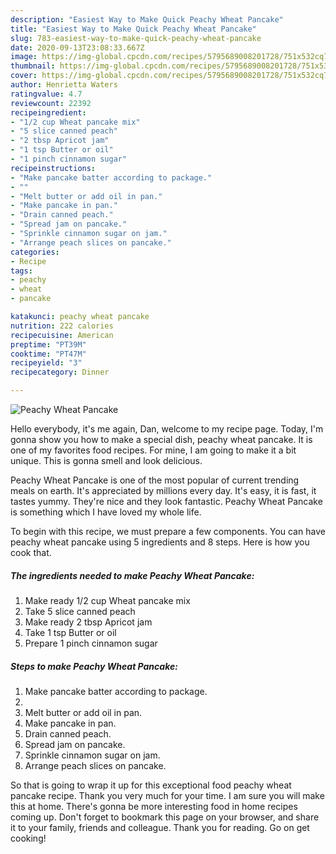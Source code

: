```yaml
---
description: "Easiest Way to Make Quick Peachy Wheat Pancake"
title: "Easiest Way to Make Quick Peachy Wheat Pancake"
slug: 783-easiest-way-to-make-quick-peachy-wheat-pancake
date: 2020-09-13T23:08:33.667Z
image: https://img-global.cpcdn.com/recipes/5795689008201728/751x532cq70/peachy-wheat-pancake-recipe-main-photo.jpg
thumbnail: https://img-global.cpcdn.com/recipes/5795689008201728/751x532cq70/peachy-wheat-pancake-recipe-main-photo.jpg
cover: https://img-global.cpcdn.com/recipes/5795689008201728/751x532cq70/peachy-wheat-pancake-recipe-main-photo.jpg
author: Henrietta Waters
ratingvalue: 4.7
reviewcount: 22392
recipeingredient:
- "1/2 cup Wheat pancake mix"
- "5 slice canned peach"
- "2 tbsp Apricot jam"
- "1 tsp Butter or oil"
- "1 pinch cinnamon sugar"
recipeinstructions:
- "Make pancake batter according to package."
- ""
- "Melt butter or add oil in pan."
- "Make pancake in pan."
- "Drain canned peach."
- "Spread jam on pancake."
- "Sprinkle cinnamon sugar on jam."
- "Arrange peach slices on pancake."
categories:
- Recipe
tags:
- peachy
- wheat
- pancake

katakunci: peachy wheat pancake 
nutrition: 222 calories
recipecuisine: American
preptime: "PT39M"
cooktime: "PT47M"
recipeyield: "3"
recipecategory: Dinner

---
```



![Peachy Wheat Pancake](https://img-global.cpcdn.com/recipes/5795689008201728/751x532cq70/peachy-wheat-pancake-recipe-main-photo.jpg)

Hello everybody, it's me again, Dan, welcome to my recipe page. Today, I'm gonna show you how to make a special dish, peachy wheat pancake. It is one of my favorites food recipes. For mine, I am going to make it a bit unique. This is gonna smell and look delicious.

Peachy Wheat Pancake is one of the most popular of current trending meals on earth. It's appreciated by millions every day. It's easy, it is fast, it tastes yummy. They're nice and they look fantastic. Peachy Wheat Pancake is something which I have loved my whole life.




To begin with this recipe, we must prepare a few components. You can have peachy wheat pancake using 5 ingredients and 8 steps. Here is how you cook that.

<!--inarticleads1-->

##### The ingredients needed to make Peachy Wheat Pancake:

1. Make ready 1/2 cup Wheat pancake mix
1. Take 5 slice canned peach
1. Make ready 2 tbsp Apricot jam
1. Take 1 tsp Butter or oil
1. Prepare 1 pinch cinnamon sugar




<!--inarticleads2-->

##### Steps to make Peachy Wheat Pancake:

1. Make pancake batter according to package.
1. 
1. Melt butter or add oil in pan.
1. Make pancake in pan.
1. Drain canned peach.
1. Spread jam on pancake.
1. Sprinkle cinnamon sugar on jam.
1. Arrange peach slices on pancake.




So that is going to wrap it up for this exceptional food peachy wheat pancake recipe. Thank you very much for your time. I am sure you will make this at home. There's gonna be more interesting food in home recipes coming up. Don't forget to bookmark this page on your browser, and share it to your family, friends and colleague. Thank you for reading. Go on get cooking!
